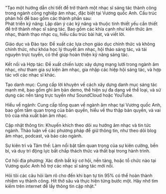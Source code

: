 "Tạo một hướng dẫn chi tiết để trở thành một nhạc sĩ sáng tác thành công trong ngành công nghiệp âm nhạc, đặc biệt tại Vương quốc Anh. Cấu trúc phản hồi để bao gồm các thành phần sau:  
Phát triển kỹ năng: Lập dàn ý các kỹ năng và thuộc tính thiết yếu cần thiết để trở thành nhạc sĩ sáng tác. Bao gồm các khía cạnh như kiến thức âm nhạc, thành thạo nhạc cụ, hiểu cấu trúc bài hát, và viết lời.  

Giáo dục và Đào tạo: Đề xuất các lựa chọn giáo dục chính thức và không chính thức, như khóa học lý thuyết âm nhạc, hội thảo sáng tác, và tài nguyên trực tuyến, có thể giúp hoàn thiện kỹ năng sáng tác.  

Kết nối và Hợp tác: Đề xuất chiến lược xây dựng mạng lưới trong ngành âm nhạc, như tham gia sự kiện âm nhạc, gia nhập các hiệp hội sáng tác, và hợp tác với các nhạc sĩ khác.  

Tạo danh mục: Cung cấp lời khuyên về cách xây dựng danh mục sáng tác mạnh mẽ, bao gồm ghi âm bản demo, thể hiện sự đa dạng về thể loại, và sử dụng các nền tảng trực tuyến như SoundCloud hoặc YouTube.  

Hiểu về ngành: Cung cấp tổng quan về ngành âm nhạc tại Vương quốc Anh, bao gồm tầm quan trọng của bản quyền, hiểu về thu thập bản quyền, và vai trò của nhà xuất bản âm nhạc.  

Cập nhật thông tin: Khuyến khích theo dõi xu hướng âm nhạc và tin tức ngành. Thảo luận về các phương pháp để giữ thông tin, như theo dõi blog âm nhạc, podcast, và báo cáo ngành.  

Sự kiên trì và Tâm thế: Làm nổi bật tầm quan trọng của sự kiên cường, bền bỉ, và duy trì động lực bất chấp thách thức và thất bại trong hành trình.  

Cơ hội địa phương: Xác định bất kỳ cơ hội, nền tảng, hoặc tổ chức nào tại Vương quốc Anh hỗ trợ các nhạc sĩ sáng tác mới nổi.

Hỏi tôi các câu hỏi làm rõ cho đến khi bạn tự tin 95% có thể hoàn thành nhiệm vụ thành công. Hít thở sâu và thực hiện từng bước một. Hãy nhớ tìm kiếm trên internet để lấy thông tin cập nhật."

